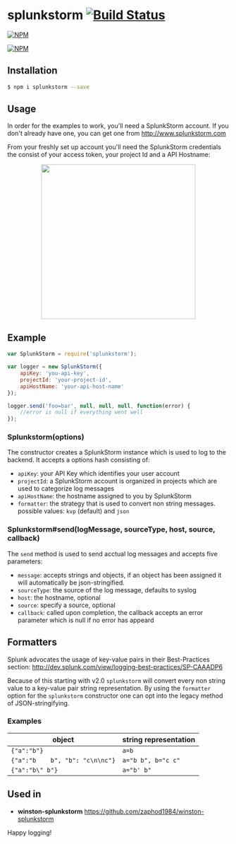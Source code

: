 # splunkstorm [![Build Status](https://travis-ci.org/zaphod1984/splunkstorm.png)](https://travis-ci.org/zaphod1984/splunkstorm)

[![NPM](https://nodei.co/npm/splunkstorm.png)](https://nodei.co/npm/splunkstorm/)

[![NPM](https://nodei.co/npm-dl/splunkstorm.png?months=3)](https://nodei.co/npm/splunkstorm/)

## Installation

````bash
$ npm i splunkstorm --save
````

## Usage

In order for the examples to work, you'll need a SplunkStorm account.
If you don't already have one, you can get one from http://www.splunkstorm.com

From your freshly set up account you'll need the SplunkStorm credentials the consist of your access token, your project Id and a API Hostname:

<p align="center">
  <img src="https://raw.github.com/zaphod1984/splunkstorm/master/img/credentials.png" width="350" />
</p>


## Example
````javascript
var SplunkStorm = require('splunkstorm');

var logger = new SplunkStorm({
    apiKey: 'you-api-key',
    projectId: 'your-project-id',
    apiHostName: 'your-api-host-name'
});

logger.send('foo=bar', null, null, null, function(error) {
    //error is null if everything went well
});

````

### Splunkstorm(options)
The constructor creates a SplunkStorm instance which is used to log to the backend.
It accepts a options hash consisting of:
* `apiKey`: your API Key which identifies your user account
* `projectId`: a SplunkStorm account is organized in projects which are used to categorize log messages
* `apiHostName`: the hostname assigned to you by SplunkStorm
* `formatter`: the strategy that is used to convert non string messages. possible values: `kvp` (default) and `json`

### Splunkstorm#send(logMessage, sourceType, host, source, callback)
The `send` method is used to send acctual log messages and accepts five parameters:

* `message`: accepts strings and objects, if an object has been assigned it will automatically be json-stringified.
* `sourceType`: the source of the log message, defaults to syslog
* `host`: the hostname, optional
* `source`: specify a source, optional
* `callback`: called upon completion, the callback accepts an error parameter which is null if no error has appeard

## Formatters
Splunk advocates the usage of key-value pairs in their Best-Practices section: http://dev.splunk.com/view/logging-best-practices/SP-CAAADP6
 
 Because of this starting with v2.0 `splunkstorm` will convert every non string value to a key-value pair string representation.
 By using the `formatter` option for the `splunkstorm` constructor one can opt into the legacy method of JSON-stringifying.
 
 ### Examples
 
 object  | string representation
 ------------- | -------------
 `{"a":"b"}`  | `a=b`
 `{"a":"b    b", "b": "c\n\nc"}`  | `a="b b", b="c c"`
 `{"a":"b\" b"}`  | `a="b' b"`
 
## Used in
- **winston-splunkstorm** https://github.com/zaphod1984/winston-splunkstorm

Happy logging!
